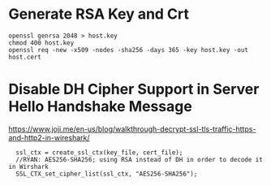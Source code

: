 # Generate RSA Key and Crt
```
openssl genrsa 2048 > host.key
chmod 400 host.key
openssl req -new -x509 -nodes -sha256 -days 365 -key host.key -out host.cert
```
# Disable DH Cipher Support in Server Hello Handshake Message
https://www.joji.me/en-us/blog/walkthrough-decrypt-ssl-tls-traffic-https-and-http2-in-wireshark/
```
  ssl_ctx = create_ssl_ctx(key_file, cert_file);
  //RYAN: AES256-SHA256; using RSA instead of DH in order to decode it in Wirshark
  SSL_CTX_set_cipher_list(ssl_ctx, "AES256-SHA256");
```
